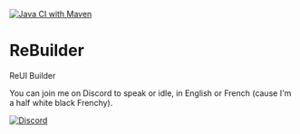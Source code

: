 [![Java CI with Maven](https://github.com/TW2/ReBuilder/actions/workflows/compile_maven.yml/badge.svg)](https://github.com/TW2/ReBuilder/actions/workflows/compile_maven.yml)
# ReBuilder
ReUI Builder

You can join me on Discord to speak or idle, in English or French (cause I'm a half white black Frenchy).

[![Discord](https://github.com/user-attachments/assets/99ec6536-7624-41c1-afd1-7993fc4a1e25)](https://discord.gg/ef8xvA9wsF)
